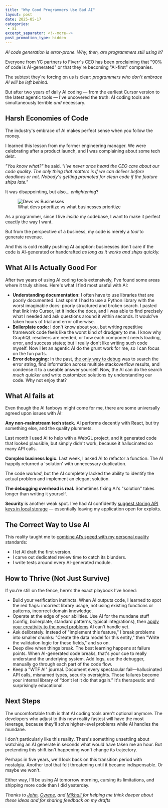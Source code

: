 ```yaml
---
title: "Why Good Programmers Use Bad AI"
layout: post
date: 2025-05-17
categories:
 - ai
excerpt_separator: <!--more-->
post_promotion_type: hidden
---
```


*AI code generation is error-prone. Why, then, are programmers still using it?*

Everyone from YC partners to Fiverr's CEO has been proclaiming that "90% of code is AI-generated" or that they're becoming "AI-first" companies. 

The subtext they're forcing on us is clear: _programmers who don't embrace AI will be left behind._

But after two years of daily AI coding — from the earliest Cursor version to the latest agentic tools — I've uncovered the truth: AI coding tools are simultaneously terrible _and_ necessary.

<!--more-->

## Harsh Economies of Code

The industry's embrace of AI makes perfect sense when you follow the money.

I learned this lesson from my former engineering manager. We were celebrating after a product launch, and I was complaining about some tech debt.

_"You know what?"_ he said. _"I've never once heard the CEO care about our code quality. The only thing that matters is if we can deliver before deadlines or not. Nobody's getting promoted for clean code if the feature ships late."_

It was disappointing, but also... _enlightening_?

<figure>
  <img src="{{ '/assets/devs-vs-businesses-art-vs-deadlines.png' | relative_url }}" alt="Devs vs Businesses" style="max-width: 30em">
  <figcaption>What devs prioritize vs what businesses prioritize</figcaption>
</figure>


As a programmer, since I live _inside_ my codebase, I want to make it perfect exactly the way I want.

But from the perspective of a business, my code is merely a _tool_ to generate revenue.

And this is cold reality pushing AI adoption: businesses don't care if the code is AI-generated or handcrafted _as long as it works and ships quickly._

## What AI Is Actually Good For

After two years of using AI coding tools extensively, I've found some areas where it truly shines. Here's what I find most useful with AI:

- **Understanding documentation:** I often have to use libraries that are poorly documented. Last sprint I had to use a Python library with the worst imaginable docs: poorly structured and broken search. I pasted that link into Cursor, let it index the docs, and I was able to find precisely what I needed and ask questions around it within seconds. It would've taken hours of trial and error otherwise.
- **Boilerplate code:** I don't know about you, but writing repetitive framework code feels like the worst kind of drudgery to me. I know why GraphQL resolvers are needed, or how each component needs loading, error, and success states; but I really don't like writing such code myself. Now I let an agentic AI do the grunt work for me, so I can focus on the fun parts.
- **Error debugging:** In the past, [the only way to debug](/blog/ai-and-learning) was to search the error string, find information across multiple stackoverflow results, and condense it to a useable answer yourself. Now, the AI can do the search _much quicker_ and write customized solutions by understanding our code. Why not enjoy that?

## What AI fails at

Even though the AI fanboys might come for me, there are some universally agreed upon issues with AI:

**Any non-mainstream tech stack.** AI performs decently with React, but try something else, and the quality plummets. 

Last month I used AI to help with a WebGL project, and it generated code that looked plausible, but simply didn't work, because it hallucinated so many API calls.

**Complex business logic.** Last week, I asked AI to refactor a function. The AI happily returned a 'solution' with unnecessary duplication.

The code _worked_, but the AI completely lacked the ability to identify the actual problem and implement an elegant solution.

**The debugging overhead is real.** Sometimes fixing AI's "solution" takes longer than writing it yourself.

**Security** is another weak spot. I've had AI confidently [suggest storing API keys in local storage](/blog/dangers-vibe-coding) — essentially leaving my application open for exploits.


## The Correct Way to Use AI

This reality taught me to [combine AI’s speed with my personal quality](/blog/cursor-guide) standards:

- I let AI draft the first version.
- I carve out dedicated review time to catch its blunders.
- I write tests around every AI-generated module.

## How to Thrive (Not Just Survive)

If you’re still on the fence, here’s the exact playbook I’ve honed:

* Build your verification instincts. When AI outputs code, I learned to spot the red flags: incorrect library usage, not using existing functions or patterns, incorrect domain knowledge.
* Operate at the edge of your abilities. Use AI for the mundane stuff (config, boilerplate, standard patterns, typical integrations), then [apply your creativity to the novel problems](/blog/ai-illiterate-programmers) AI can't handle yet.
* Ask delibrately. Instead of "implement this feature," I break problems into smaller chunks: "Create the data model for this entity," then "Write the validation logic for these fields," and so on.
* Deep dive when things break. The best learning happens at failure points. When AI-generated code breaks, that's your cue to really understand the underlying system. Add logs, use the debugger, manually go through each part of the code flow.
* Keep a "WTF AI" journal. Document every spectacular fail—hallucinated API calls, misnamed types, security oversights. Those failures become your internal library of “don’t let it do that again.” It's therapeutic and surprisingly educational.

## Next Steps

The uncomfortable truth is that AI coding tools aren't optional anymore. The developers who adjust to this new reality fastest will have the most leverage, because they'll solve higher-level problems while AI handles the mundane.

I don't particularly like this reality. There's something unsettling about watching an AI generate in seconds what would have taken me an hour. But pretending this shift isn't happening won't change its trajectory.

Perhaps in five years, we'll look back on this transition period with nostalgia. Another tool that felt threatening until it became indispensable. Or maybe we won't. 

Either way, I'll be using AI tomorrow morning, cursing its limitations, and shipping more code than I did yesterday.

_Thanks to [John](https://www.linkedin.com/in/jmontroy90/), [Cyrene](https://cysabi.github.io/), and [Mikhail](https://www.linkedin.com/in/mikkqu/) for helping me think deeper about these ideas and for sharing feedback on my drafts_